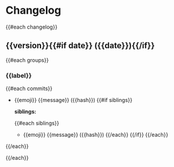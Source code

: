 # Changelog

{{#each changelog}}
<a name="{{version}}"></a>
## {{version}}{{#if date}} ({{date}}){{/if}}

{{#each groups}}
### {{label}}

{{#each commits}}
- {{emoji}} {{message}} ({{hash}})
  {{#if siblings}}

    **siblings:**

  {{#each siblings}}
    * {{emoji}} {{message}} ({{hash}})
  {{/each}}
  {{/if}}
{{/each}}

{{/each}}

{{/each}}
